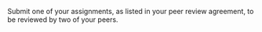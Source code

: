 Submit one of your assignments, as listed in your peer review agreement, to be reviewed by two of your peers.